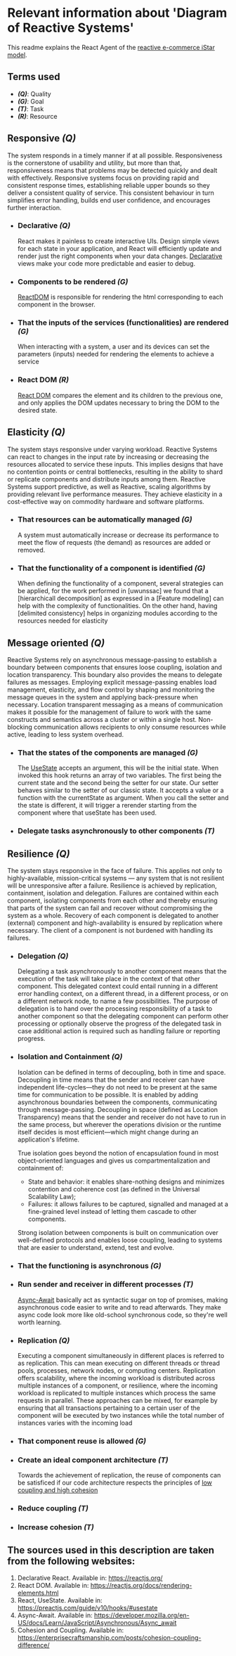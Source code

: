 # Relevant information about 'Diagram of Reactive Systems'

This readme explains the React Agent of the [reactive e-commerce iStar model](https://github.com/UwUnsaac/Ecommerce-Artifacts/blob/main/istar%20models/reactive%20e-commerce%20iStar%20model.png).

## Terms used
- ***(Q)***: Quality
- ***(G)***: Goal
- ***(T)***: Task
- ***(R)***: Resource


## Responsive ***(Q)***
The system responds in a timely manner if at all possible. Responsiveness is the cornerstone of usability and utility, but more than that, responsiveness means that problems may be detected quickly and dealt with effectively. Responsive systems focus on providing rapid and consistent response times, establishing reliable upper bounds so they deliver a consistent quality of service. This consistent behaviour in turn simplifies error handling, builds end user confidence, and encourages further interaction.

* ### Declarative ***(Q)***
  React makes it painless to create interactive UIs. Design simple views for each state in your application, and React will efficiently update and render just the right components when your data changes. [Declarative](https://reactjs.org/) views make your code more predictable and easier to debug.

* ### Components to be rendered ***(G)***
  [ReactDOM](https://reactjs.org/docs/rendering-elements.html) is responsible for rendering the html corresponding to each component in the browser.

* ### That the inputs of the services (functionalities) are rendered ***(G)***
  When interacting with a system, a user and its devices can set the parameters (inputs) needed for rendering the elements to achieve a service

* ### React DOM ***(R)***
  [React DOM](https://reactjs.org/docs/rendering-elements.html) compares the element and its children to the previous one, and only applies the DOM updates necessary to bring the DOM to the desired state. 


## Elasticity ***(Q)***
The system stays responsive under varying workload. Reactive Systems can react to changes in the input rate by increasing or decreasing the resources allocated to service these inputs. This implies designs that have no contention points or central bottlenecks, resulting in the ability to shard or replicate components and distribute inputs among them. Reactive Systems support predictive, as well as Reactive, scaling algorithms by providing relevant live performance measures. They achieve elasticity in a cost-effective way on commodity hardware and software platforms. 

* ### That resources can be automatically managed ***(G)***
  A system must automatically increase or decrease its performance to meet the flow of requests (the demand) as resources are added or removed. 

* ### That the functionality of a component is identified ***(G)***
  When defining the functionality of a component, several strategies can be applied, for the work performed in [uwunssac] we found that a [hierarchicall decomposition] as expressed in a [Feature modeling] can help with the complexity of functionalities. On the other hand, having [delimited consistency] helps in organizing modules according to the resources needed for elasticity

## Message oriented ***(Q)***
Reactive Systems rely on asynchronous message-passing to establish a boundary between components that ensures loose coupling, isolation and location transparency. This boundary also provides the means to delegate failures as messages. Employing explicit message-passing enables load management, elasticity, and flow control by shaping and monitoring the message queues in the system and applying back-pressure when necessary. Location transparent messaging as a means of communication makes it possible for the management of failure to work with the same constructs and semantics across a cluster or within a single host. Non-blocking communication allows recipients to only consume resources while active, leading to less system overhead.

* ### That the states of the components are managed ***(G)***
  The [UseState](https://preactjs.com/guide/v10/hooks/#usestate) accepts an argument, this will be the initial state. When invoked this hook returns an array of two variables. The first being the current state and the second being the setter for our state. Our setter behaves similar to the setter of our classic state. It accepts a value or a function with the currentState as argument.
  When you call the setter and the state is different, it will trigger a rerender starting from the component where that useState has been used.

* ### Delegate tasks asynchronously to other components ***(T)***


## Resilience ***(Q)***
The system stays responsive in the face of failure. This applies not only to highly-available, mission-critical systems — any system that is not resilient will be unresponsive after a failure. Resilience is achieved by replication, containment, isolation and delegation. Failures are contained within each component, isolating components from each other and thereby ensuring that parts of the system can fail and recover without compromising the system as a whole. Recovery of each component is delegated to another (external) component and high-availability is ensured by replication where necessary. The client of a component is not burdened with handling its failures.

* ### Delegation ***(Q)***
  Delegating a task asynchronously to another component means that the execution of the task will take place in the context of that other component. This delegated context could entail running in a different error handling context, on a different thread, in a different process, or on a different network node, to name a few possibilities. The purpose of delegation is to hand over the processing responsibility of a task to another component so that the delegating component can perform other processing or optionally observe the progress of the delegated task in case additional action is required such as handling failure or reporting progress.

* ### Isolation and Containment ***(Q)***
  Isolation can be defined in terms of decoupling, both in time and space. Decoupling in time means that the sender and receiver can have independent life-cycles—they do not need to be present at the same time for communication to be possible. It is enabled by adding asynchronous boundaries between the components, communicating through message-passing. Decoupling in space (defined as Location Transparency) means that the sender and receiver do not have to run in the same process, but wherever the operations division or the runtime itself decides is most efficient—which might change during an application's lifetime.

  True isolation goes beyond the notion of encapsulation found in most object-oriented languages and gives us compartmentalization and containment of:
  - State and behavior: it enables share-nothing designs and minimizes contention and coherence cost (as defined in the Universal Scalability Law);
  - Failures: it allows failures to be captured, signalled and managed at a fine-grained level instead of letting them cascade to other components.

  Strong isolation between components is built on communication over well-defined protocols and enables loose coupling, leading to systems that are easier to understand, extend, test and evolve.

* ### That the functioning is asynchronous ***(G)***

* ### Run sender and receiver in different processes ***(T)***
  [Async-Await](https://developer.mozilla.org/en-US/docs/Learn/JavaScript/Asynchronous/Async_await) basically act as syntactic sugar on top of promises, making asynchronous code easier to write and to read afterwards. They make async code look more like old-school synchronous code, so they're well worth learning.

* ### Replication ***(Q)***
  Executing a component simultaneously in different places is referred to as replication. This can mean executing on different threads or thread pools, processes, network nodes, or computing centers. Replication offers scalability, where the incoming workload is distributed across multiple instances of a component, or resilience, where the incoming workload is replicated to multiple instances which process the same requests in parallel. These approaches can be mixed, for example by ensuring that all transactions pertaining to a certain user of the component will be executed by two instances while the total number of instances varies with the incoming load

* ### That component reuse is allowed ***(G)***

* ### Create an ideal component architecture ***(T)***
  Towards the achievement of replication, the reuse of components can be satisficed if  our code architecture respects the principles of [low coupling and high cohesion](https://enterprisecraftsmanship.com/posts/cohesion-coupling-difference/)

* ### Reduce coupling ***(T)***
* ### Increase cohesion ***(T)***

## The sources used in this description are taken from the following websites:

1. Declarative React. Available in: https://reactjs.org/
2. React DOM. Available in: https://reactjs.org/docs/rendering-elements.html
3. React, UseState. Available in: https://preactjs.com/guide/v10/hooks/#usestate
4. Async-Await. Available in: https://developer.mozilla.org/en-US/docs/Learn/JavaScript/Asynchronous/Async_await
5. Cohesion and Coupling. Available in: https://enterprisecraftsmanship.com/posts/cohesion-coupling-difference/
